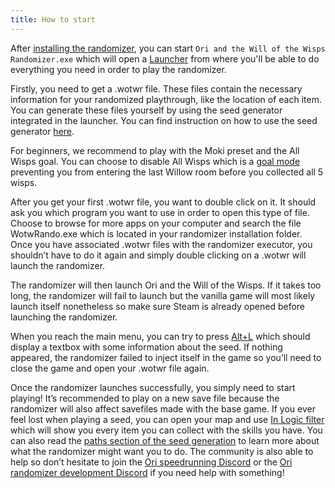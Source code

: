 ```yaml
---
title: How to start
---
```


After [installing the randomizer](/installation), you can start `Ori and the Will of the Wisps Randomizer.exe` which will open a [Launcher](/features/launcher) from where you'll be able to do everything you need in order to play the randomizer.

Firstly, you need to get a .wotwr file. These files contain the necessary information for your randomized playthrough, like the location of each item. You can generate these files yourself by
using the seed generator integrated in the launcher. You can find instruction on how to use the seed generator [here](https://wotw.orirando.com/seedgen).

For beginners, we recommend to play with the Moki preset and the All Wisps goal. You can choose to disable All Wisps which is
a [goal mode](/seedgen/goals) preventing you from entering the last Willow room before you collected all 5 wisps.

After you get your first .wotwr file, you want to double click on it. It should ask you which program you want to use in
order to open this type of file. Choose to browse for more apps on your computer and search the file WotwRando.exe which
is located in your randomizer installation folder. Once you have associated .wotwr files with the randomizer executor,
you shouldn’t have to do it again and simply double clicking on a .wotwr will launch the randomizer.

The randomizer will then launch Ori and the Will of the Wisps. If it takes too long, the randomizer will fail to launch
but the vanilla game will most likely launch itself nonetheless so make sure Steam is already opened before launching
the randomizer.

When you reach the main menu, you can try to press [Alt+L](/features/special-commands) which should display a textbox
with some information about the seed. If nothing appeared, the randomizer failed to inject itself in the game so you’ll
need to close the game and open your .wotwr file again.

Once the randomizer launches successfully, you simply need to start playing! It’s recommended to play on a new save file
because the randomizer will also affect savefiles made with the base game. If you ever feel lost when playing a seed,
you can open your map and use [In Logic filter](/features/logic-helper) which will show you every item you can collect with the skills you have.
You can also read the [paths section of the seed generation](/seedgen/paths) to learn more about what the randomizer might want you to do. The
community is also able to help so don’t hesitate to join
the [Ori speedrunning Discord](https://discord.com/invite/aSz79M4) or
the [Ori randomizer development Discord](https://discord.gg/Ahwh4Na) if you need help with something!
